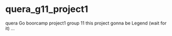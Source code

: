 # quera_g11_project1
 quera Go boorcamp project1 group 11
 this project gonna be Legend (wait for it) ...
